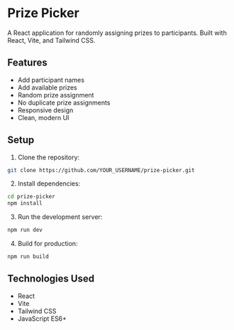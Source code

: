 # Prize Picker

A React application for randomly assigning prizes to participants. Built with React, Vite, and Tailwind CSS.

## Features

- Add participant names
- Add available prizes
- Random prize assignment
- No duplicate prize assignments
- Responsive design
- Clean, modern UI

## Setup

1. Clone the repository:
```bash
git clone https://github.com/YOUR_USERNAME/prize-picker.git
```

2. Install dependencies:
```bash
cd prize-picker
npm install
```

3. Run the development server:
```bash
npm run dev
```

4. Build for production:
```bash
npm run build
```

## Technologies Used

- React
- Vite
- Tailwind CSS
- JavaScript ES6+
